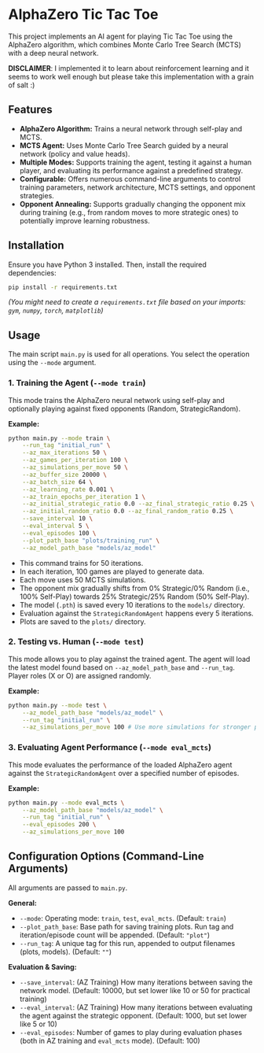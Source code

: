 # AlphaZero Tic Tac Toe

This project implements an AI agent for playing Tic Tac Toe using the AlphaZero algorithm, which combines Monte Carlo Tree Search (MCTS) with a deep neural network.

**DISCLAIMER**: I implemented it to learn about reinforcement learning and it seems to work well enough but please take this implementation with a grain of salt :)

## Features

*   **AlphaZero Algorithm:** Trains a neural network through self-play and MCTS.
*   **MCTS Agent:** Uses Monte Carlo Tree Search guided by a neural network (policy and value heads).
*   **Multiple Modes:** Supports training the agent, testing it against a human player, and evaluating its performance against a predefined strategy.
*   **Configurable:** Offers numerous command-line arguments to control training parameters, network architecture, MCTS settings, and opponent strategies.
*   **Opponent Annealing:** Supports gradually changing the opponent mix during training (e.g., from random moves to more strategic ones) to potentially improve learning robustness.

## Installation

Ensure you have Python 3 installed. Then, install the required dependencies:

```sh
pip install -r requirements.txt
```
*(You might need to create a `requirements.txt` file based on your imports: `gym`, `numpy`, `torch`, `matplotlib`)*

## Usage

The main script `main.py` is used for all operations. You select the operation using the `--mode` argument.

### 1. Training the Agent (`--mode train`)

This mode trains the AlphaZero neural network using self-play and optionally playing against fixed opponents (Random, StrategicRandom).

**Example:**

```sh
python main.py --mode train \
    --run_tag "initial_run" \
    --az_max_iterations 50 \
    --az_games_per_iteration 100 \
    --az_simulations_per_move 50 \
    --az_buffer_size 20000 \
    --az_batch_size 64 \
    --az_learning_rate 0.001 \
    --az_train_epochs_per_iteration 1 \
    --az_initial_strategic_ratio 0.0 --az_final_strategic_ratio 0.25 \
    --az_initial_random_ratio 0.0 --az_final_random_ratio 0.25 \
    --save_interval 10 \
    --eval_interval 5 \
    --eval_episodes 100 \
    --plot_path_base "plots/training_run" \
    --az_model_path_base "models/az_model"
```

*   This command trains for 50 iterations.
*   In each iteration, 100 games are played to generate data.
*   Each move uses 50 MCTS simulations.
*   The opponent mix gradually shifts from 0% Strategic/0% Random (i.e., 100% Self-Play) towards 25% Strategic/25% Random (50% Self-Play).
*   The model (`.pth`) is saved every 10 iterations to the `models/` directory.
*   Evaluation against the `StrategicRandomAgent` happens every 5 iterations.
*   Plots are saved to the `plots/` directory.

### 2. Testing vs. Human (`--mode test`)

This mode allows you to play against the trained agent. The agent will load the latest model found based on `--az_model_path_base` and `--run_tag`. Player roles (X or O) are assigned randomly.

**Example:**

```sh
python main.py --mode test \
    --az_model_path_base "models/az_model" \
    --run_tag "initial_run" \
    --az_simulations_per_move 100 # Use more simulations for stronger play during test
```

### 3. Evaluating Agent Performance (`--mode eval_mcts`)

This mode evaluates the performance of the loaded AlphaZero agent against the `StrategicRandomAgent` over a specified number of episodes.

**Example:**

```sh
python main.py --mode eval_mcts \
    --az_model_path_base "models/az_model" \
    --run_tag "initial_run" \
    --eval_episodes 200 \
    --az_simulations_per_move 100
```

## Configuration Options (Command-Line Arguments)

All arguments are passed to `main.py`.

**General:**

*   `--mode`: Operating mode: `train`, `test`, `eval_mcts`. (Default: `train`)
*   `--plot_path_base`: Base path for saving training plots. Run tag and iteration/episode count will be appended. (Default: `"plot"`)
*   `--run_tag`: A unique tag for this run, appended to output filenames (plots, models). (Default: `""`)

**Evaluation & Saving:**

*   `--save_interval`: (AZ Training) How many iterations between saving the network model. (Default: 10000, but set lower like 10 or 50 for practical training)
*   `--eval_interval`: (AZ Training) How many iterations between evaluating the agent against the strategic opponent. (Default: 1000, but set lower like 5 or 10)
*   `--eval_episodes`: Number of games to play during evaluation phases (both in AZ training and `eval_mcts` mode). (Default: 100)